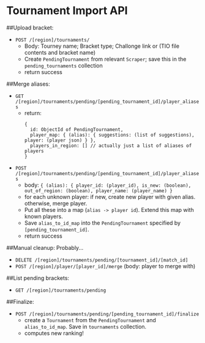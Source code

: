 # Tournament Import API

##Upload bracket: 
 - `POST /[region]/tournaments/`
    - Body: Tourney name; Bracket type; Challonge link or (TIO file contents and bracket name)
    - Create `PendingTournament` from relevant `Scraper`; save this in the `pending_tournaments` collection
    - return success

##Merge aliases:
 - `GET /[region]/tournaments/pending/[pending_tournament_id]/player_aliases`
    - return: 
        ```
        {
          id: ObjectId of PendingTournament,
          player_map: { (alias): { suggestions: (list of suggestions), player: (player json) } },
          players_in_region: [] // actually just a list of aliases of players
        }
        ```
 - `POST /[region]/tournaments/pending/[pending_tournament_id]/player_aliases`
    - body: `{ (alias): { player_id: (player_id), is_new: (boolean), out_of_region: (boolean), player_name: (player_name) }`
    - for each unknown player: if new, create new player with given alias. otherwise, merge player.
    - Put all these into a map (`alias -> player id`). Extend this map with known players.
    - Save `alias_to_id_map` into the `PendingTournament` specified by `[pending_tournament_id]`.
    - return success

##Manual cleanup: 
Probably...
  - `DELETE /[region]/tournaments/pending/[tournament_id]/[match_id]`
  - `POST /[region]/player/[player_id]/merge` (body: player to merge with)

##List pending brackets:
 - `GET /[region]/tournaments/pending`

##Finalize:
 - `POST /[region]/tournaments/pending/[pending_tournament_id]/finalize`
    - create a `Tournament` from the `PendingTournament` and `alias_to_id_map`. Save in `tournaments` collection.
    - computes new ranking!
